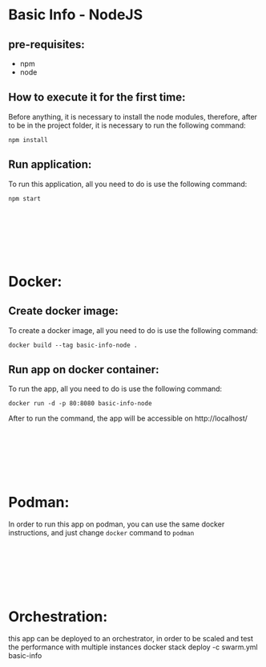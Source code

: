 Basic Info - NodeJS
======

pre-requisites:
--------
* npm
* node

How to execute it for the first time:
--------
Before anything, it is necessary to install the node modules, therefore, after to be in the project folder, it is necessary to run the following command:
```
npm install
```

Run application:
--------
To run this application, all you need to do is use the following command:
```
npm start
```

\
\
\
Docker:
======
Create docker image:
--------
To create a docker image, all you need to do is use the following command:
```
docker build --tag basic-info-node .
```

Run app on docker container:
--------
To run the app, all you need to do is use the following command:
```
docker run -d -p 80:8080 basic-info-node
```
After to run the command, the app will be accessible on http://localhost/

\
\
\
Podman:
======

In order to run this app on podman, you can use the same docker instructions, and just change `docker` command to `podman`

\
\
\
Orchestration:
======

this app can be deployed to an orchestrator, in order to be scaled and test the performance with multiple instances
docker stack deploy -c swarm.yml basic-info